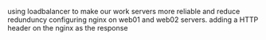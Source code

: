 using loadbalancer to make our work servers more reliable and reduce redunduncy
configuring nginx on web01 and web02 servers. 
adding a HTTP header on the nginx as the response